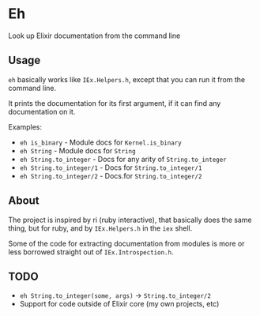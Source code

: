 # Eh

Look up Elixir documentation from the command line

## Usage

`eh` basically works like `IEx.Helpers.h`, except that you can run it
from the command line.

It prints the documentation for its first argument, if it can find any
documentation on it.

Examples:

* `eh is_binary`           - Module docs for `Kernel.is_binary`
* `eh String`              - Module docs for `String`
* `eh String.to_integer`   - Docs for any arity of `String.to_integer`
* `eh String.to_integer/1` - Docs for `String.to_integer/1`
* `eh String.to_integer/2` - Docs.for `String.to_integer/2`

## About

The project is inspired by ri (ruby interactive), that basically does
the same thing, but for ruby, and by `IEx.Helpers.h` in the `iex` shell.

Some of the code for extracting documentation from modules is more or
less borrowed straight out of `IEx.Introspection.h`.

## TODO

* `eh String.to_integer(some, args)` -> `String.to_integer/2`
* Support for code outside of Elixir core (my own projects, etc)
